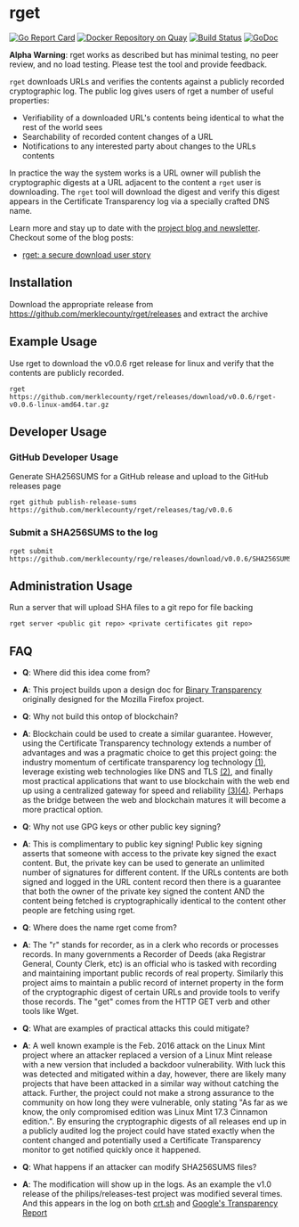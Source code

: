# rget

[![Go Report Card](https://goreportcard.com/badge/github.com/merklecounty/rget)](https://goreportcard.com/report/github.com/merklecounty/rget)
[![Docker Repository on Quay](https://quay.io/repository/merklecounty/rget/status "Docker Repository on Quay")](https://quay.io/repository/merklecounty/rget)
[![Build Status](https://semaphoreci.com/api/v1/merklecounty/rget/branches/master/badge.svg)](https://semaphoreci.com/merklecounty/rget)
[![GoDoc](https://godoc.org/go.merklecounty.com/rget?status.svg)](https://godoc.org/go.merklecounty.com/rget)

**Alpha Warning**: rget works as described but has minimal testing, no peer review, and no load testing. Please test the tool and provide feedback.

`rget` downloads URLs and verifies the contents against a publicly recorded cryptographic log. The public log gives users of rget a number of useful properties:

- Verifiability of a downloaded URL's contents being identical to what the rest of the world sees
- Searchability of recorded content changes of a URL
- Notifications to any interested party about changes to the URLs contents

In practice the way the system works is a URL owner will publish the cryptographic digests at a URL adjacent to the content a `rget` user is downloading. The `rget` tool will download the digest and verify this digest appears in the Certificate Transparency log via a specially crafted DNS name.

Learn more and stay up to date with the [project blog and newsletter](https://merklecounty.substack.com/). Checkout some of the blog posts:

- [rget: a secure download user story](https://merklecounty.substack.com/p/rget-a-secure-download-user-story)

## Installation

Download the appropriate release from https://github.com/merklecounty/rget/releases and extract the archive

## Example Usage

Use rget to download the v0.0.6 rget release for linux and verify that the contents are publicly recorded.

```
rget https://github.com/merklecounty/rget/releases/download/v0.0.6/rget-v0.0.6-linux-amd64.tar.gz
```

## Developer Usage

### GitHub Developer Usage

Generate SHA256SUMS for a GitHub release and upload to the GitHub releases page

```
rget github publish-release-sums https://github.com/merklecounty/rget/releases/tag/v0.0.6
```

### Submit a SHA256SUMS to the log

```
rget submit https://github.com/merklecounty/rge/releases/download/v0.0.6/SHA256SUMS
```

## Administration Usage

Run a server that will upload SHA files to a git repo for file backing

```
rget server <public git repo> <private certificates git repo>
```

## FAQ

- **Q**: Where did this idea come from?
- **A**: This project builds upon a design doc for [Binary Transparency](https://wiki.mozilla.org/Security/Binary_Transparency) originally designed for the Mozilla Firefox project. 

- **Q**: Why not build this ontop of blockchain?
- **A**: Blockchain could be used to create a similar guarantee. However, using the Certificate Transparency technology extends a number of advantages and was a pragmatic choice to get this project going: the industry momentum of certificate transparency log technology [(1)](https://ct.cloudflare.com/about), leverage existing web technologies like DNS and TLS [(2)](https://www.certificate-transparency.org/how-ct-works), and finally most practical applications that want to use blockchain with the web end up using a centralized gateway for speed and reliability [(3)](https://blog.cloudflare.com/cloudflare-ethereum-gateway/)[(4)](https://infura.io/docs/ethereum/json-rpc/eth_blockNumber). Perhaps as the bridge between the web and blockchain matures it will become a more practical option.

- **Q**: Why not use GPG keys or other public key signing?
- **A**: This is complimentary to public key signing! Public key signing asserts that someone with access to the private key signed the exact content. But, the private key can be used to generate an unlimited number of signatures for different content. If the URLs contents are both signed and logged in the URL content record then there is a guarantee that both the owner of the private key signed the content AND the content being fetched is cryptographically identical to the content other people are fetching using rget.

- **Q**: Where does the name rget come from?
- **A**: The "r" stands for recorder, as in a clerk who records or processes records. In many governments a Recorder of Deeds (aka Registrar General, County Clerk, etc) is an official who is tasked with recording and maintaining important public records of real property. Similarly this project aims to maintain a public record of internet property in the form of the cryptographic digest of certain URLs and provide tools to verify those records. The "get" comes from the HTTP GET verb and other tools like Wget.

- **Q**: What are examples of practical attacks this could mitigate?
- **A**: A well known example is the Feb. 2016 attack on the Linux Mint project where an attacker replaced a version of a Linux Mint release with a new version that included a backdoor vulnerability. With luck this was detected and mitigated within a day, however, there are likely many projects that have been attacked in a similar way without catching the attack. Further, the project could not make a strong assurance to the community on how long they were vulnerable, only stating "As far as we know, the only compromised edition was Linux Mint 17.3 Cinnamon edition.". By ensuring the cryptographic digests of all releases end up in a publicly audited log the project could have stated exactly when the content changed and potentially used a Certificate Transparency monitor to get notified quickly once it happened.

- **Q**: What happens if an attacker can modify SHA256SUMS files?
- **A**: The modification will show up in the logs. As an example the v1.0 release of the philips/releases-test project was modified several times. And this appears in the log on both [crt.sh](https://crt.sh/?q=%.v1-0.releases-test.philips.github.com.recorder.merklecounty.com) and [Google's Transparency Report](https://transparencyreport.google.com/https/certificates?hl=en&cert_search_auth=&cert_search_cert=&cert_search=include_expired:false;include_subdomains:true;domain:v1-0.releases-test.philips.github.com.recorder.merklecounty.com&lu=cert_search)
